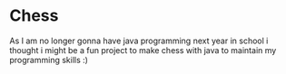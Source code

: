 # Chess
As I am no longer gonna have java programming next year in school i thought i might be a fun project to make chess with java to maintain my programming skills :)
